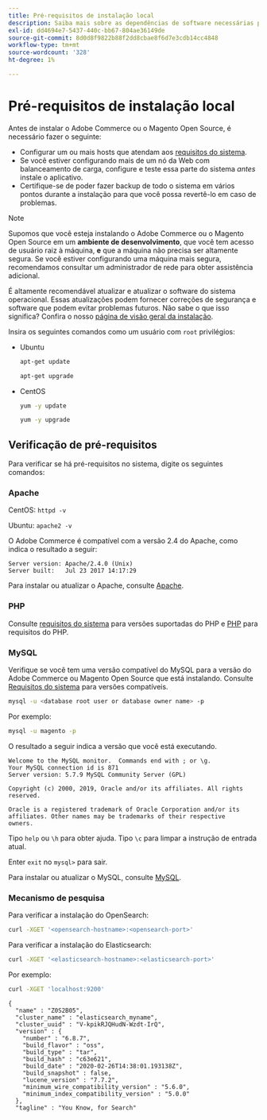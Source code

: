 ```yaml
---
title: Pré-requisitos de instalação local
description: Saiba mais sobre as dependências de software necessárias para instalações locais do Adobe Commerce.
exl-id: dd4694e7-5437-440c-bb67-804ae36149de
source-git-commit: 8d0d8f9822b88f2dd8cbae8f6d7e3cdb14cc4848
workflow-type: tm+mt
source-wordcount: '328'
ht-degree: 1%

---
```


# Pré-requisitos de instalação local

Antes de instalar o Adobe Commerce ou o Magento Open Source, é necessário fazer o seguinte:

* Configurar um ou mais hosts que atendam aos [requisitos do sistema](../system-requirements.md).
* Se você estiver configurando mais de um nó da Web com balanceamento de carga, configure e teste essa parte do sistema _antes_ instale o aplicativo.
* Certifique-se de poder fazer backup de todo o sistema em vários pontos durante a instalação para que você possa revertê-lo em caso de problemas.

>[!NOTE]
>
>Supomos que você esteja instalando o Adobe Commerce ou o Magento Open Source em um **ambiente de desenvolvimento**, que você tem acesso de usuário raiz à máquina, **e** que a máquina não precisa ser altamente segura. Se você estiver configurando uma máquina mais segura, recomendamos consultar um administrador de rede para obter assistência adicional.

É altamente recomendável atualizar e atualizar o software do sistema operacional. Essas atualizações podem fornecer correções de segurança e software que podem evitar problemas futuros. Não sabe o que isso significa? Confira o nosso [página de visão geral da instalação](../overview.md).

Insira os seguintes comandos como um usuário com `root` privilégios:

* Ubuntu

  ```bash
  apt-get update
  ```

  ```bash
  apt-get upgrade
  ```

* CentOS

  ```bash
  yum -y update
  ```

  ```bash
  yum -y upgrade
  ```

## Verificação de pré-requisitos

Para verificar se há pré-requisitos no sistema, digite os seguintes comandos:

### Apache

CentOS: `httpd -v`

Ubuntu: `apache2 -v`

O Adobe Commerce é compatível com a versão 2.4 do Apache, como indica o resultado a seguir:

```terminal
Server version: Apache/2.4.0 (Unix)
Server built:   Jul 23 2017 14:17:29
```

Para instalar ou atualizar o Apache, consulte [Apache](web-server/apache.md).

### PHP

Consulte [requisitos do sistema](../system-requirements.md) para versões suportadas do PHP e [PHP](../system-requirements.md#php-settings) para requisitos do PHP.

### MySQL

Verifique se você tem uma versão compatível do MySQL para a versão do Adobe Commerce ou Magento Open Source que está instalando. Consulte [Requisitos do sistema](../system-requirements.md) para versões compatíveis.

```bash
mysql -u <database root user or database owner name> -p
```

Por exemplo:

```bash
mysql -u magento -p
```

O resultado a seguir indica a versão que você está executando.

```terminal
Welcome to the MySQL monitor.  Commands end with ; or \g.
Your MySQL connection id is 871
Server version: 5.7.9 MySQL Community Server (GPL)

Copyright (c) 2000, 2019, Oracle and/or its affiliates. All rights reserved.

Oracle is a registered trademark of Oracle Corporation and/or its
affiliates. Other names may be trademarks of their respective
owners.
```

Tipo `help` ou `\h` para obter ajuda. Tipo `\c` para limpar a instrução de entrada atual.

Enter `exit` no `mysql>` para sair.

Para instalar ou atualizar o MySQL, consulte [MySQL](database/mysql.md).

### Mecanismo de pesquisa

Para verificar a instalação do OpenSearch:

```bash
curl -XGET '<opensearch-hostname>:<opensearch-port>'
```

Para verificar a instalação do Elasticsearch:

```bash
curl -XGET '<elasticsearch-hostname>:<elasticsearch-port>'
```

Por exemplo:

```bash
curl -XGET 'localhost:9200'
```

```terminal
{
  "name" : "Z0S2B05",
  "cluster_name" : "elasticsearch_myname",
  "cluster_uuid" : "V-kpikRJQHudN-Wzdt-IrQ",
  "version" : {
    "number" : "6.8.7",
    "build_flavor" : "oss",
    "build_type" : "tar",
    "build_hash" : "c63e621",
    "build_date" : "2020-02-26T14:38:01.193138Z",
    "build_snapshot" : false,
    "lucene_version" : "7.7.2",
    "minimum_wire_compatibility_version" : "5.6.0",
    "minimum_index_compatibility_version" : "5.0.0"
  },
  "tagline" : "You Know, for Search"
```
